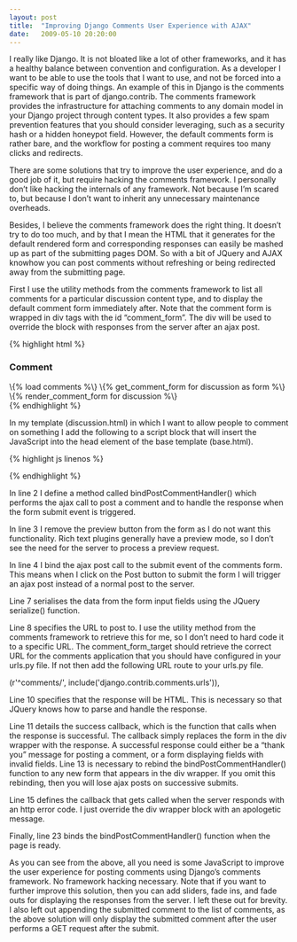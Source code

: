 ```yaml
---
layout: post
title:  "Improving Django Comments User Experience with AJAX"
date:   2009-05-10 20:20:00
---
```


I really like Django. It is not bloated like a lot of other frameworks, and it has a healthy balance between convention and configuration. As a developer I want to be able to use the tools that I want to use, and not be forced into a specific way of doing things. An example of this in Django is the comments framework that is part of django.contrib. The comments framework provides the infrastructure for attaching comments to any domain model in your Django project through content types. It also provides a few spam prevention features that you should consider leveraging, such as a security hash or a hidden honeypot field. However, the default comments form is rather bare, and the workflow for posting a comment requires too many clicks and redirects.

There are some solutions that try to improve the user experience, and do a good job of it, but require hacking the comments framework. I personally don’t like hacking the internals of any framework. Not because I’m scared to, but because I don’t want to inherit any unnecessary maintenance overheads.

Besides, I believe the comments framework does the right thing. It doesn’t try to do too much, and by that I mean the HTML that it generates for the default rendered form and corresponding responses can easily be mashed up as part of the submitting pages DOM. So with a bit of JQuery and AJAX knowhow you can post comments without refreshing or being redirected away from the submitting page.

First I use the utility methods from the comments framework to list all comments for a particular discussion content type, and to display the default comment form immediately after. Note that the comment form is wrapped in div tags with the id “comment_form”. The div will be used to override the block with responses from the server after an ajax post.

{% highlight html %}
<h3>Comment</h3>
    \{% load comments %\}
    \{% get_comment_form for discussion as form %\}
    <div id="comment_form">
    \{% render_comment_form for discussion %\}
</div>
{% endhighlight %}

In my template (discussion.html) in which I want to allow people to comment on something I add the following to a script block that will insert the JavaScript into the head element of the base template (base.html).

{% highlight js linenos %}
<script type="text/javascript" charset="utf-8">
function bindPostCommentHandler() {
    $('#comment_form form input.submit-preview').remove();
    $('#comment_form form').submit(function() {
        $.ajax({
            type: "POST",
            data: $('#comment_form form').serialize(),
            url: "\{% comment_form_target %\}",
            cache: false,
            dataType: "html",
            success: function(html, textStatus) {
                $('#comment_form form').replaceWith(html);
                bindPostCommentHandler();
            },
            error: function (XMLHttpRequest, textStatus, errorThrown) {
                $('#comment_form form').replaceWith('Your comment was unable to be posted at this time.  We apologise for the inconvenience.');
            }
        });
        return false;
    });
}

$(document).ready(function() {
    bindPostCommentHandler();
});
</script>
{% endhighlight %}

In line 2 I define a method called bindPostCommentHandler() which performs the ajax call to post a comment and to handle the response when the form submit event is triggered.

In line 3 I remove the preview button from the form as I do not want this functionality. Rich text plugins generally have a preview mode, so I don’t see the need for the server to process a preview request.

In line 4 I bind the ajax post call to the submit event of the comments form. This means when I click on the Post button to submit the form I will trigger an ajax post instead of a normal post to the server.

Line 7 serialises the data from the form input fields using the JQuery serialize() function.

Line 8 specifies the URL to post to. I use the utility method from the comments framework to retrieve this for me, so I don’t need to hard code it to a specific URL. The comment_form_target should retrieve the correct URL for the comments application that you should have configured in your urls.py file. If not then add the following URL route to your urls.py file.

(r'^comments/', include('django.contrib.comments.urls')),

Line 10 specifies that the response will be HTML. This is necessary so that JQuery knows how to parse and handle the response.

Line 11 details the success callback, which is the function that calls when the response is successful. The callback simply replaces the form in the div wrapper with the response. A successful response could either be a “thank you” message for posting a comment, or a form displaying fields with invalid fields. Line 13 is necessary to rebind the bindPostCommentHandler() function to any new form that appears in the div wrapper. If you omit this rebinding, then you will lose ajax posts on successive submits.

Line 15 defines the callback that gets called when the server responds with an http error code. I just override the div wrapper block with an apologetic message.

Finally, line 23 binds the bindPostCommentHandler() function when the page is ready.

As you can see from the above, all you need is some JavaScript to improve the user experience for posting comments using Django’s comments framework. No framework hacking necessary. Note that if you want to further improve this solution, then you can add sliders, fade ins, and fade outs for displaying the responses from the server. I left these out for brevity. I also left out appending the submitted comment to the list of comments, as the above solution will only display the submitted comment after the user performs a GET request after the submit.

